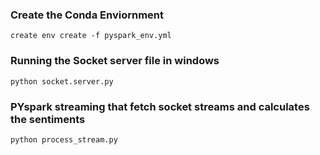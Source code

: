 ### Create the Conda Enviornment 
```
create env create -f pyspark_env.yml
```

### Running the Socket server file in windows 
```
python socket.server.py
```

### PYspark streaming that fetch socket streams and calculates the sentiments 
```
python process_stream.py
```